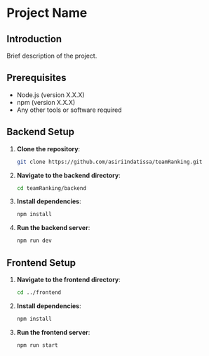 # Project Name

## Introduction
Brief description of the project.

## Prerequisites
- Node.js (version X.X.X)
- npm (version X.X.X)
- Any other tools or software required

## Backend Setup

1. **Clone the repository**:
    ```bash
    git clone https://github.com/asiri1ndatissa/teamRanking.git
    ```

2. **Navigate to the backend directory**:
    ```bash
    cd teamRanking/backend
    ```

3. **Install dependencies**:
    ```bash
    npm install
    ```

4. **Run the backend server**:
    ```bash
    npm run dev
    ```

## Frontend Setup

1. **Navigate to the frontend directory**:
    ```bash
    cd ../frontend
    ```

2. **Install dependencies**:
    ```bash
    npm install
    ```

3. **Run the frontend server**:
    ```bash
    npm run start
    ```